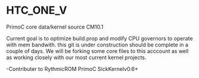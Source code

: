 HTC_ONE_V
=========

PrimoC core data/kernel source CM10.1

Current goal is to optimize build.prop and modify CPU governors to operate with mem bandwith. this git is under construction
should be complete in a couple of days. We will be forking some core files to this acccount as well as working closely with 
our most current kernel projects. 


-Contributer to RythmicROM PrimoC SickKernelv0.6+
